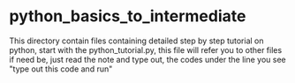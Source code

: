 # python_basics_to_intermediate
This directory contain files containing detailed step by step tutorial on python, start with the python_tutorial.py, this file will refer you to other files if need be, just read the note and type out, the codes under the line you see "type out this code and run"
